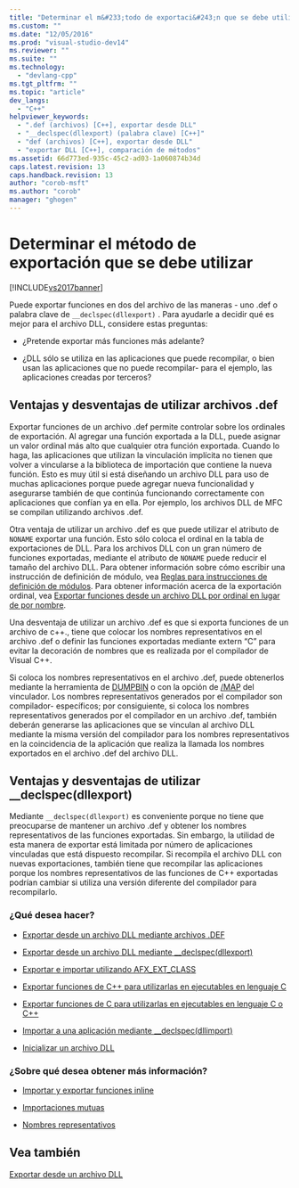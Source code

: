 ```yaml
---
title: "Determinar el m&#233;todo de exportaci&#243;n que se debe utilizar | Microsoft Docs"
ms.custom: ""
ms.date: "12/05/2016"
ms.prod: "visual-studio-dev14"
ms.reviewer: ""
ms.suite: ""
ms.technology: 
  - "devlang-cpp"
ms.tgt_pltfrm: ""
ms.topic: "article"
dev_langs: 
  - "C++"
helpviewer_keywords: 
  - ".def (archivos) [C++], exportar desde DLL"
  - "__declspec(dllexport) (palabra clave) [C++]"
  - "def (archivos) [C++], exportar desde DLL"
  - "exportar DLL [C++], comparación de métodos"
ms.assetid: 66d773ed-935c-45c2-ad03-1a060874b34d
caps.latest.revision: 13
caps.handback.revision: 13
author: "corob-msft"
ms.author: "corob"
manager: "ghogen"
---
```

# Determinar el m&#233;todo de exportaci&#243;n que se debe utilizar
[!INCLUDE[vs2017banner](../assembler/inline/includes/vs2017banner.md)]

Puede exportar funciones en dos del archivo de las maneras \- uno .def o palabra clave de `__declspec(dllexport)` .  Para ayudarle a decidir qué es mejor para el archivo DLL, considere estas preguntas:  
  
-   ¿Pretende exportar más funciones más adelante?  
  
-   ¿DLL sólo se utiliza en las aplicaciones que puede recompilar, o bien usan las aplicaciones que no puede recompilar\- para el ejemplo, las aplicaciones creadas por terceros?  
  
## Ventajas y desventajas de utilizar archivos .def  
 Exportar funciones de un archivo .def permite controlar sobre los ordinales de exportación.  Al agregar una función exportada a la DLL, puede asignar un valor ordinal más alto que cualquier otra función exportada.  Cuando lo haga, las aplicaciones que utilizan la vinculación implícita no tienen que volver a vincularse a la biblioteca de importación que contiene la nueva función.  Esto es muy útil si está diseñando un archivo DLL para uso de muchas aplicaciones porque puede agregar nueva funcionalidad y asegurarse también de que continúa funcionando correctamente con aplicaciones que confían ya en ella.  Por ejemplo, los archivos DLL de MFC se compilan utilizando archivos .def.  
  
 Otra ventaja de utilizar un archivo .def es que puede utilizar el atributo de `NONAME` exportar una función.  Esto sólo coloca el ordinal en la tabla de exportaciones de DLL.  Para los archivos DLL con un gran número de funciones exportadas, mediante el atributo de `NONAME` puede reducir el tamaño del archivo DLL.  Para obtener información sobre cómo escribir una instrucción de definición de módulo, vea [Reglas para instrucciones de definición de módulos](../build/reference/rules-for-module-definition-statements.md).  Para obtener información acerca de la exportación ordinal, vea [Exportar funciones desde un archivo DLL por ordinal en lugar de por nombre](../build/exporting-functions-from-a-dll-by-ordinal-rather-than-by-name.md).  
  
 Una desventaja de utilizar un archivo .def es que si exporta funciones de un archivo de c\+\+., tiene que colocar los nombres representativos en el archivo .def o definir las funciones exportadas mediante extern “C” para evitar la decoración de nombres que es realizada por el compilador de Visual C\+\+.  
  
 Si coloca los nombres representativos en el archivo .def, puede obtenerlos mediante la herramienta de [DUMPBIN](../build/reference/dumpbin-reference.md) o con la opción de [\/MAP](../build/reference/map-generate-mapfile.md) del vinculador.  Los nombres representativos generados por el compilador son compilador\- específicos; por consiguiente, si coloca los nombres representativos generados por el compilador en un archivo .def, también deberán generarse las aplicaciones que se vinculan al archivo DLL mediante la misma versión del compilador para los nombres representativos en la coincidencia de la aplicación que realiza la llamada los nombres exportados en el archivo .def del archivo DLL.  
  
## Ventajas y desventajas de utilizar \_\_declspec\(dllexport\)  
 Mediante `__declspec(dllexport)` es conveniente porque no tiene que preocuparse de mantener un archivo .def y obtener los nombres representativos de las funciones exportadas.  Sin embargo, la utilidad de esta manera de exportar está limitada por número de aplicaciones vinculadas que está dispuesto recompilar.  Si recompila el archivo DLL con nuevas exportaciones, también tiene que recompilar las aplicaciones porque los nombres representativos de las funciones de C\+\+ exportadas podrían cambiar si utiliza una versión diferente del compilador para recompilarlo.  
  
### ¿Qué desea hacer?  
  
-   [Exportar desde un archivo DLL mediante archivos .DEF](../build/exporting-from-a-dll-using-def-files.md)  
  
-   [Exportar desde un archivo DLL mediante \_\_declspec\(dllexport\)](../build/exporting-from-a-dll-using-declspec-dllexport.md)  
  
-   [Exportar e importar utilizando AFX\_EXT\_CLASS](../build/exporting-and-importing-using-afx-ext-class.md)  
  
-   [Exportar funciones de C\+\+ para utilizarlas en ejecutables en lenguaje C](../build/exporting-cpp-functions-for-use-in-c-language-executables.md)  
  
-   [Exportar funciones de C para utilizarlas en ejecutables en lenguaje C o C\+\+](../build/exporting-c-functions-for-use-in-c-or-cpp-language-executables.md)  
  
-   [Importar a una aplicación mediante \_\_declspec\(dllimport\)](../build/importing-into-an-application-using-declspec-dllimport.md)  
  
-   [Inicializar un archivo DLL](../build/initializing-a-dll.md)  
  
### ¿Sobre qué desea obtener más información?  
  
-   [Importar y exportar funciones inline](../build/importing-and-exporting-inline-functions.md)  
  
-   [Importaciones mutuas](../build/mutual-imports.md)  
  
-   [Nombres representativos](../build/reference/decorated-names.md)  
  
## Vea también  
 [Exportar desde un archivo DLL](../build/exporting-from-a-dll.md)